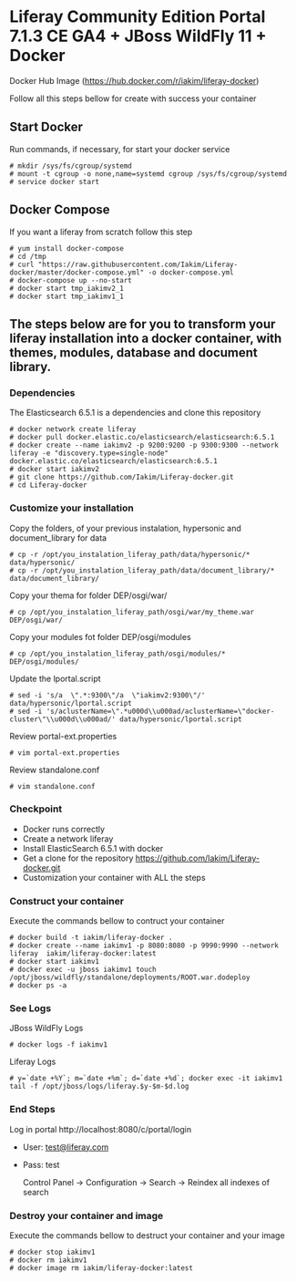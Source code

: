 # Liferay Community Edition Portal 7.1.3 CE GA4 + JBoss WildFly 11 + Docker

Docker Hub Image (https://hub.docker.com/r/iakim/liferay-docker)

Follow all this steps bellow for create with success your container

## Start Docker
Run commands, if necessary, for start your docker service

    # mkdir /sys/fs/cgroup/systemd
    # mount -t cgroup -o none,name=systemd cgroup /sys/fs/cgroup/systemd
    # service docker start
    
 ## Docker Compose
 If you want a liferay from scratch follow this step
 
    # yum install docker-compose
    # cd /tmp
    # curl "https://raw.githubusercontent.com/Iakim/Liferay-docker/master/docker-compose.yml" -o docker-compose.yml
    # docker-compose up --no-start
    # docker start tmp_iakimv2_1
    # docker start tmp_iakimv1_1
    
## The steps below are for you to transform your liferay installation into a docker container, with themes, modules, database and document library.

### Dependencies
The Elasticsearch 6.5.1 is a dependencies and clone this repository

    # docker network create liferay
    # docker pull docker.elastic.co/elasticsearch/elasticsearch:6.5.1
    # docker create --name iakimv2 -p 9200:9200 -p 9300:9300 --network liferay -e "discovery.type=single-node" docker.elastic.co/elasticsearch/elasticsearch:6.5.1
    # docker start iakimv2
    # git clone https://github.com/Iakim/Liferay-docker.git
    # cd Liferay-docker

### Customize your installation

Copy the folders, of your previous instalation, hypersonic and document_library for data

    # cp -r /opt/you_instalation_liferay_path/data/hypersonic/* data/hypersonic/
    # cp -r /opt/you_instalation_liferay_path/data/document_library/* data/document_library/

Copy your thema for folder DEP/osgi/war/

    # cp /opt/you_instalation_liferay_path/osgi/war/my_theme.war DEP/osgi/war/
    
Copy your modules fot folder DEP/osgi/modules

    # cp /opt/you_instalation_liferay_path/osgi/modules/* DEP/osgi/modules/
    
Update the lportal.script

    # sed -i 's/a  \".*:9300\"/a  \"iakimv2:9300\"/' data/hypersonic/lportal.script
    # sed -i 's/aclusterName=\".*u000d\\u000ad/aclusterName=\"docker-cluster\"\\u000d\\u000ad/' data/hypersonic/lportal.script

Review portal-ext.properties

    # vim portal-ext.properties  

Review standalone.conf 

    # vim standalone.conf

### Checkpoint

- Docker runs correctly
- Create a network liferay
- Install ElasticSearch 6.5.1 with docker
- Get a clone for the repository https://github.com/Iakim/Liferay-docker.git
- Customization your container with ALL the steps

### Construct your container
Execute the commands bellow to contruct your container

    # docker build -t iakim/liferay-docker .
    # docker create --name iakimv1 -p 8080:8080 -p 9990:9990 --network liferay  iakim/liferay-docker:latest
    # docker start iakimv1
    # docker exec -u jboss iakimv1 touch /opt/jboss/wildfly/standalone/deployments/ROOT.war.dodeploy
    # docker ps -a
    
### See Logs
JBoss WildFly Logs

    # docker logs -f iakimv1
    
Liferay Logs

    # y=`date +%Y`; m=`date +%m`; d=`date +%d`; docker exec -it iakimv1 tail -f /opt/jboss/logs/liferay.$y-$m-$d.log

### End Steps
Log in portal http://localhost:8080/c/portal/login

- User: test@liferay.com
- Pass: test

    Control Panel -> Configuration -> Search -> Reindex all indexes of search

### Destroy your container and image
Execute the commands bellow to destruct your container and your image

    # docker stop iakimv1
    # docker rm iakimv1
    # docker image rm iakim/liferay-docker:latest
